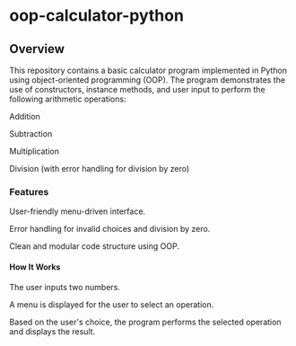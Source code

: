 # oop-calculator-python

## Overview

This repository contains a basic calculator program implemented in Python using object-oriented programming (OOP). The program demonstrates the use of constructors, instance methods, and user input to perform the following arithmetic operations:

Addition

Subtraction

Multiplication

Division (with error handling for division by zero)

### Features

User-friendly menu-driven interface.

Error handling for invalid choices and division by zero.

Clean and modular code structure using OOP.

#### How It Works

The user inputs two numbers.

A menu is displayed for the user to select an operation.

Based on the user's choice, the program performs the selected operation and displays the result.
